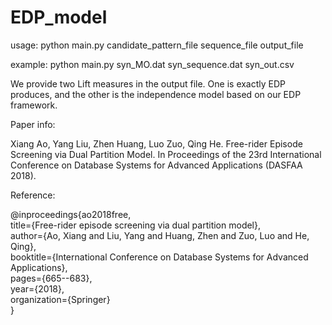 # EDP_model

usage: python main.py candidate_pattern_file sequence_file output_file

example: python main.py syn_MO.dat syn_sequence.dat syn_out.csv

We provide two Lift measures in the output file. One is exactly EDP produces, and the other is the independence model based on our EDP framework.

Paper info: 

Xiang Ao, Yang Liu, Zhen Huang, Luo Zuo, Qing He. Free-rider Episode Screening via Dual Partition Model. In Proceedings of the 23rd International Conference on Database Systems for Advanced Applications (DASFAA 2018).

Reference:

@inproceedings{ao2018free,  
title={Free-rider episode screening via dual partition model},   
author={Ao, Xiang and Liu, Yang and Huang, Zhen and Zuo, Luo and He, Qing},  
booktitle={International Conference on Database Systems for Advanced Applications},  
pages={665--683},  
year={2018},  
organization={Springer}  
}

